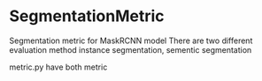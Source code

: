 # SegmentationMetric

Segmentation metric for MaskRCNN model 
There are two different evaluation method
instance segmentation, sementic segmentation

metric.py have both metric
